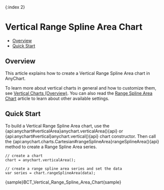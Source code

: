 {:index 2}
# Vertical Range Spline Area Chart

* [Overview](#overview)
* [Quick Start](#quick_start)

## Overview

This article explains how to create a Vertical Range Spline Area chart in AnyChart.

To learn more about vertical charts in general and how to customize them, see [Vertical Charts (Overview)](Overview). You can also read the [Range Spline Area Chart](../Range_Spline_Area_Chart) article to learn about other available settings.

## Quick Start

To build a Vertical Range Spline Area chart, use the {api:anychart#verticalArea}anychart.verticalArea(){api} or {api:anychart#vertical}anychart.vertical(){api} chart constructor. Then call the {api:anychart.charts.Cartesian#rangeSplineArea}rangeSplineArea(){api} method to create a Range Spline Area series.

```
// create a chart
chart = anychart.verticalArea();

// create a range spline area series and set the data
var series = chart.rangeSplineArea(data);
```

{sample}BCT\_Vertical\_Range\_Spline\_Area\_Chart{sample}